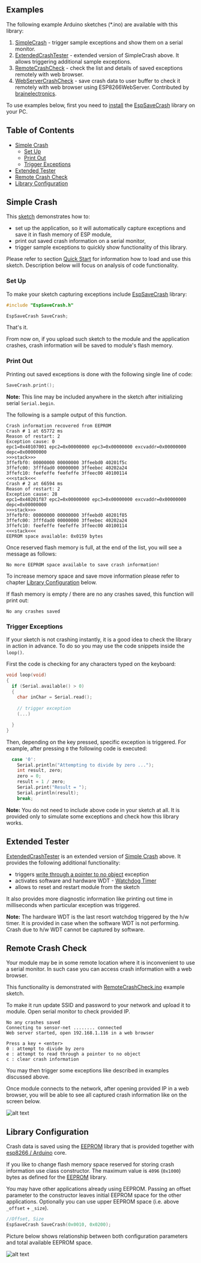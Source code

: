 ## Examples

The following example Arduino sketches (*.ino) are available with this library:

  1. [SimpleCrash](https://github.com/krzychb/EspSaveCrash/blob/master/examples/SimpleCrash/SimpleCrash.ino) - trigger sample exceptions and show them on a serial monitor.
  2. [ExtendedCrashTester](https://github.com/krzychb/EspSaveCrash/blob/master/examples/ExtendedCrashTester/ExtendedCrashTester.ino) - extended version of SimpleCrash above. It allows triggering additional sample exceptions.
  3. [RemoteCrashCheck](https://github.com/krzychb/EspSaveCrash/blob/master/examples/RemoteCrashCheck/RemoteCrashCheck.ino) - check the list and details of saved exceptions remotely with web browser.
  4. [WebServerCrashCheck](https://github.com/krzychb/EspSaveCrash/blob/master/examples/WebServerCrashCheck/WebServerCrashCheck.ino) - save crash data to user buffer to check it remotely with web browser using ESP8266WebServer. Contributed by [brainelectronics](http://www.brainelectronics.de/).

To use examples below, first you need to [install](readme.md#installation) the [EspSaveCrash](https://github.com/krzychb/EspSaveCrash) library on your PC.


## Table of Contents
- [Simple Crash](#simple-crash)
  - [Set Up](#set-up)
  - [Print Out ](#print-out)
  - [Trigger Exceptions](#trigger-exceptions)
- [Extended Tester](#extended-tester)
- [Remote Crash Check](#remote-crash-check)
- [Library Configuration](#library-configuration)


## Simple Crash

This [sketch](https://github.com/krzychb/EspSaveCrash/blob/master/examples/SimpleCrash/SimpleCrash.ino) demonstrates how to:
* set up the application, so it will automatically capture exceptions and save it in flash memory of ESP module,
* print out saved crash information on a serial monitor,
* trigger sample exceptions to quickly show functionality of this library.

Please refer to section [Quick Start](quick-start.md) for information how to load and use this sketch. Description below will focus on analysis of code functionality.


### Set Up

To make your sketch capturing exceptions include [EspSaveCrash](https://github.com/krzychb/EspSaveCrash) library:

```cpp
#include "EspSaveCrash.h"

EspSaveCrash SaveCrash;
```

That's it.

From now on, if you upload such sketch to the module and the application crashes, crash information will be saved to module's flash memory.


### Print Out

Printing out saved exceptions is done with the following single line of code:

```cpp
SaveCrash.print();
```

**Note:** This line may be included anywhere in the sketch after initializing serial `Serial.begin`.

The following is a sample output of this function.

```
Crash information recovered from EEPROM
Crash # 1 at 65772 ms
Reason of restart: 2
Exception cause: 0
epc1=0x40107001 epc2=0x00000000 epc3=0x00000000 excvaddr=0x00000000 depc=0x00000000
>>>stack>>>
3ffefbf0: 00000000 00000000 3ffeebd0 40201f5c 
3ffefc00: 3fffdad0 00000000 3ffeebec 40202a24 
3ffefc10: feefeffe feefeffe 3ffeec00 40100114 
<<<stack<<<
Crash # 2 at 66594 ms
Reason of restart: 2
Exception cause: 28
epc1=0x40201f87 epc2=0x00000000 epc3=0x00000000 excvaddr=0x00000000 depc=0x00000000
>>>stack>>>
3ffefbf0: 00000000 00000000 3ffeebd0 40201f85 
3ffefc00: 3fffdad0 00000000 3ffeebec 40202a24 
3ffefc10: feefeffe feefeffe 3ffeec00 40100114 
<<<stack<<<
EEPROM space available: 0x0159 bytes

```

Once reserved flash memory is full, at the end of the list, you will see a message as follows:

```
No more EEPROM space available to save crash information!
```

To increase memory space and save move information please refer to chapter [Library Configuration](#library-configuration) below.

If flash memory is empty / there are no any crashes saved, this function will print out:

```
No any crashes saved
```


### Trigger Exceptions

If your sketch is not crashing instantly, it is a good idea to check the library in action in advance. To do so you may use the code snippets inside the `loop()`. 

First the code is checking for any characters typed on the keyboard:

```cpp
void loop(void)
{
  if (Serial.available() > 0)
  {
    char inChar = Serial.read();
    
    // trigger exception
    (...)

  }
}
```

Then, depending on the key pressed, specific exception is triggered. For example, after pressing `0` the following code is executed:

```cpp
  case '0':
    Serial.println("Attempting to divide by zero ...");
    int result, zero;
    zero = 0;
    result = 1 / zero;
    Serial.print("Result = ");
    Serial.println(result);
    break;
```

**Note:** You do not need to include above code in your sketch at all. It is provided only to simulate some exceptions and check how this library works.


## Extended Tester

[ExtendedCrashTester](https://github.com/krzychb/EspSaveCrash/blob/master/examples/ExtendedCrashTester/ExtendedCrashTester.ino) is an extended version of [Simple Crash](#simple-crash) above. It provides the following additional functionality:

  * triggers [write through a pointer to no object](https://en.wikipedia.org/wiki/Null_pointer) exception
  * activates software and hardware WDT - [Watchdog Timer](https://en.wikipedia.org/wiki/Watchdog_timer)
  * allows to reset and restart module from the sketch

It also provides more diagnostic information like printing out time in milliseconds when particular exception was triggered.

**Note:** The hardware WDT is the last resort watchdog triggered by the h/w timer. It is provided in case when the software WDT is not performing. Crash due to h/w WDT cannot be captured by software.


## Remote Crash Check

Your module may be in some remote location where it is inconvenient to use a serial monitor. In such case you can access crash information with a web browser.

This functionality is demonstrated with [RemoteCrashCheck.ino](https://github.com/krzychb/EspSaveCrash/blob/master/examples/RemoteCrashCheck/RemoteCrashCheck.ino) example sketch. 

To make it run update SSID and password to your network and upload it to module. Open serial monitor to check provided IP. 

```
No any crashes saved
Connecting to sensor-net ........ connected
Web server started, open 192.168.1.116 in a web browser

Press a key + <enter>
0 : attempt to divide by zero
e : attempt to read through a pointer to no object
c : clear crash information
```

You may then trigger some exceptions like described in examples discussed above.

Once module connects to the network, after opening provided IP in a web browser, you will be able to see all captured crash information like on the screen below.

![alt text](extras/crash-info-in-web-browser.png "Sample crash information in a web browser")


## Library Configuration

Crash data is saved using the [EEPROM](https://github.com/esp8266/Arduino/blob/master/doc/libraries.md#eeprom) library that is provided together with [esp8266 / Arduino](https://github.com/esp8266/Arduino) core.

If you like to change flash memory space reserved for storing crash information use class constructor. The maximum value is `4096` (`0x1000`) bytes as defined for the [EEPROM](https://github.com/esp8266/Arduino/blob/master/doc/libraries.md#eeprom) library.

You may have other applications already using EEPROM. Passing an offset parameter to the constructor leaves initial EEPROM space for the other applications. Optionally you can use upper EEPROM space (i.e. above `_offset` + `_size`).

```cpp
//Offset, Size
EspSaveCrash SaveCrash(0x0010, 0x0200);
```

Picture below shows relationship between both configuration parameters and total available EEPROM space.

![alt text](extras/eeprom-layout.png "EEPROM layout")

